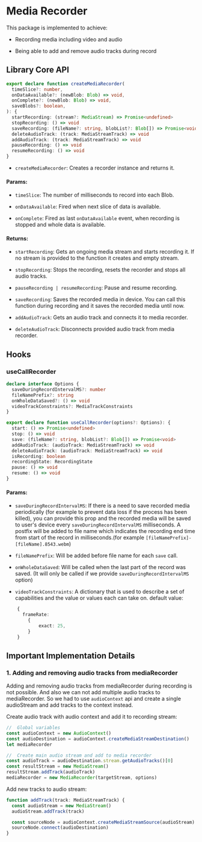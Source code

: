 # Media Recorder

This package is implemented to achieve:

- Recording media including video and audio

- Being able to add and remove audio tracks during record

## Library Core API

```ts
export declare function createMediaRecorder(
  timeSlice?: number,
  onDataAvailable?: (newBlob: Blob) => void,
  onComplete?: (newBlob: Blob) => void,
  saveBlobs?: boolean,
): {
  startRecording: (stream?: MediaStream) => Promise<undefined>
  stopRecording: () => void
  saveRecording: (fileName?: string, blobList?: Blob[]) => Promise<void>
  deleteAudioTrack: (track: MediaStreamTrack) => void
  addAudioTrack: (track: MediaStreamTrack) => void
  pauseRecording: () => void
  resumeRecording: () => void
}
```

- `createMediaRecorder`: Creates a recorder instance and returns it.

#### Params:

- `timeSlice`: The number of milliseconds to record into each Blob.

- `onDataAvailable`: Fired when next slice of data is available.

- `onComplete`: Fired as last `onDataAvailable` event, when recording is stopped and whole data is available.

#### Returns:

- `startRecording`: Gets an ongoing media stream and starts recording it. If no stream is provided to the function it creates and empty stream.

- `stopRecording`: Stops the recording, resets the recorder and stops all audio tracks.

- `pauseRecording | resumeRecording`: Pause and resume recording.

- `saveRecording`: Saves the recorded media in device. You can call this function during recording and it saves the recorded media until now.

- `addAudioTrack`: Gets an audio track and connects it to media recorder.

- `deleteAudioTrack`: Disconnects provided audio track from media recorder.

## Hooks

### useCallRecorder

```ts
declare interface Options {
  saveDuringRecordIntervalMS?: number
  fileNamePrefix?: string
  onWholeDataSaved?: () => void
  videoTrackConstraints?: MediaTrackConstraints
}

export declare function useCallRecorder(options?: Options): {
  start: () => Promise<undefined>
  stop: () => void
  save: (fileName?: string, blobList?: Blob[]) => Promise<void>
  addAudioTrack: (audioTrack: MediaStreamTrack) => void
  deleteAudioTrack: (audioTrack: MediaStreamTrack) => void
  isRecording: boolean
  recordingState: RecordingState
  pause: () => void
  resume: () => void
}
```

#### Params:

- `saveDuringRecordIntervalMS`: If there is a need to save recorded media periodically (for example to prevent data loss if the process has been killed), you can provide this prop and the recorded media will be saved to user's device every `saveDuringRecordIntervalMS` milliseconds. A postfix will be added to file name which indicates the recording end time from start of the record in milliseconds.(for example `[fileNamePrefix]-[fileName].8543.webm`)

- `fileNamePrefix`: Will be added before file name for each `save` call.

- `onWholeDataSaved`: Will be called when the last part of the record was saved. (It will only be called if we provide `saveDuringRecordIntervalMS` option)

- `videoTrackConstraints`: A dictionary that is used to describe a set of capabilities and the value or values each can take on.
  default value:

```ts
    {
      frameRate:
        {
            exact: 25,
        }
    }
```

## Important Implementation Details

### 1. Adding and removing audio tracks from mediaRecorder

Adding and removing audio tracks from mediaRecorder during recording is not possible. And also we can not add multiple audio tracks to mediaRecorder. So we had to use `audioContext` api and create a single audioStream and add tracks to the context instead.

Create audio track with audio context and add it to recording stream:

```ts
//  Global variables
const audioContext = new AudioContext()
const audioDestination = audioContext.createMediaStreamDestination()
let mediaRecorder

//  Create main audio stream and add to media recorder
const audioTrack = audioDestination.stream.getAudioTracks()[0]
const resultStream = new MediaStream()
resultStream.addTrack(audioTrack)
mediaRecorder = new MediaRecorder(targetStream, options)
```

Add new tracks to audio stream:

```ts
function addTrack(track: MediaStreamTrack) {
  const audioStream = new MediaStream()
  audioStream.addTrack(track)

  const sourceNode = audioContext.createMediaStreamSource(audioStream)
  sourceNode.connect(audioDestination)
}
```
